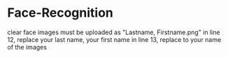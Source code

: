 # Face-Recognition
clear face images must be uploaded as "Lastname, Firstname.png"
in line 12, replace your last name, your first name
in line 13, replace to your name of the images

